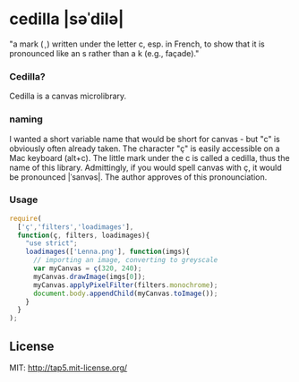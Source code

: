 # cedilla |səˈdilə|

"a mark ( ¸ ) written under the letter c, esp. in French, to show that it is pronounced like an s rather than a k (e.g., façade)."

### Cedilla?

Cedilla is a canvas microlibrary. 

### naming

I wanted a short variable name that would be short for canvas - but "c" is obviously often already taken.
The character "ç" is easily accessible on a Mac keyboard (alt+c). The little mark under the c is called a cedilla, thus the name of this library. 
Admittingly, if you would spell canvas with ç, it would be pronounced |ˈsanvəs|. The author approves of this pronounciation.

### Usage

```javascript
require(
  ['ç','filters','loadimages'],
  function(ç, filters, loadimages){
    "use strict";
    loadimages(['Lenna.png'], function(imgs){
      // importing an image, converting to greyscale
      var myCanvas = ç(320, 240);
      myCanvas.drawImage(imgs[0]);
      myCanvas.applyPixelFilter(filters.monochrome);
      document.body.appendChild(myCanvas.toImage());
    }
  }
);
```

## License

MIT: http://tap5.mit-license.org/
